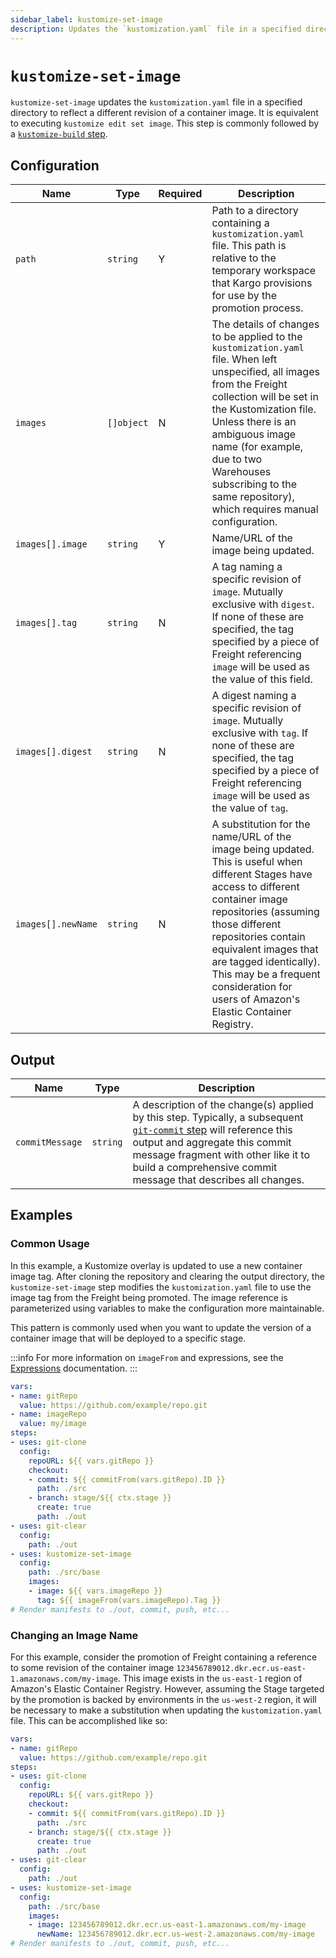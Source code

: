 ```yaml
---
sidebar_label: kustomize-set-image
description: Updates the `kustomization.yaml` file in a specified directory to reflect a different revision of a container image.
---
```


# `kustomize-set-image`

`kustomize-set-image` updates the `kustomization.yaml` file in a specified
directory to reflect a different revision of a container image. It is equivalent
to executing `kustomize edit set image`. This step is commonly followed by a
[`kustomize-build` step](kustomize-build).

## Configuration

| Name | Type | Required | Description                                                                                                                                                                                                                                                                                                                                  |
|------|------|----------|----------------------------------------------------------------------------------------------------------------------------------------------------------------------------------------------------------------------------------------------------------------------------------------------------------------------------------------------|
| `path` | `string` | Y | Path to a directory containing a `kustomization.yaml` file. This path is relative to the temporary workspace that Kargo provisions for use by the promotion process.                                                                                                                                                                         |
| `images` | `[]object` | N | The details of changes to be applied to the `kustomization.yaml` file. When left unspecified, all images from the Freight collection will be set in the Kustomization file. Unless there is an ambiguous image name (for example, due to two Warehouses subscribing to the same repository), which requires manual configuration.            |
| `images[].image` | `string` | Y | Name/URL of the image being updated.                                                                                                                                                                                                                                                                                                         |
| `images[].tag` | `string` | N | A tag naming a specific revision of `image`. Mutually exclusive with `digest`. If none of these are specified, the tag specified by a piece of Freight referencing `image` will be used as the value of this field.                                                                                                                          |
| `images[].digest` | `string` | N | A digest naming a specific revision of `image`. Mutually exclusive with `tag`. If none of these are specified, the tag specified by a piece of Freight referencing `image` will be used as the value of `tag`.                                                                                                                               |
| `images[].newName` | `string` | N | A substitution for the name/URL of the image being updated. This is useful when different Stages have access to different container image repositories (assuming those different repositories contain equivalent images that are tagged identically). This may be a frequent consideration for users of Amazon's Elastic Container Registry. |

## Output

| Name | Type | Description |
|------|------|-------------|
| `commitMessage` | `string` | A description of the change(s) applied by this step. Typically, a subsequent [`git-commit` step](git-commit.md) will reference this output and aggregate this commit message fragment with other like it to build a comprehensive commit message that describes all changes. |

## Examples

### Common Usage

In this example, a Kustomize overlay is updated to use a new container image
tag. After cloning the repository and clearing the output directory, the
`kustomize-set-image` step modifies the `kustomization.yaml` file to use the
image tag from the Freight being promoted. The image reference is parameterized
using variables to make the configuration more maintainable.

This pattern is commonly used when you want to update the version of a container
image that will be deployed to a specific stage.

:::info
For more information on `imageFrom` and expressions, see the
[Expressions](../40-expressions.md#functions) documentation.
:::

```yaml
vars:
- name: gitRepo
  value: https://github.com/example/repo.git
- name: imageRepo
  value: my/image
steps:
- uses: git-clone
  config:
    repoURL: ${{ vars.gitRepo }}
    checkout:
    - commit: ${{ commitFrom(vars.gitRepo).ID }}
      path: ./src
    - branch: stage/${{ ctx.stage }}
      create: true
      path: ./out
- uses: git-clear
  config:
    path: ./out
- uses: kustomize-set-image
  config:
    path: ./src/base
    images:
    - image: ${{ vars.imageRepo }}
      tag: ${{ imageFrom(vars.imageRepo).Tag }}
# Render manifests to ./out, commit, push, etc...
```

### Changing an Image Name

For this example, consider the promotion of Freight containing a reference to
some revision of the container image
`123456789012.dkr.ecr.us-east-1.amazonaws.com/my-image`. This image exists in the
`us-east-1` region of Amazon's Elastic Container Registry. However, assuming the
Stage targeted by the promotion is backed by environments in the `us-west-2`
region, it will be necessary to make a substitution when updating the
`kustomization.yaml` file. This can be accomplished like so:

```yaml
vars:
- name: gitRepo
  value: https://github.com/example/repo.git
steps:
- uses: git-clone
  config:
    repoURL: ${{ vars.gitRepo }}
    checkout:
    - commit: ${{ commitFrom(vars.gitRepo).ID }}
      path: ./src
    - branch: stage/${{ ctx.stage }}
      create: true
      path: ./out
- uses: git-clear
  config:
    path: ./out
- uses: kustomize-set-image
  config:
    path: ./src/base
    images:
    - image: 123456789012.dkr.ecr.us-east-1.amazonaws.com/my-image
      newName: 123456789012.dkr.ecr.us-west-2.amazonaws.com/my-image
# Render manifests to ./out, commit, push, etc...
```
